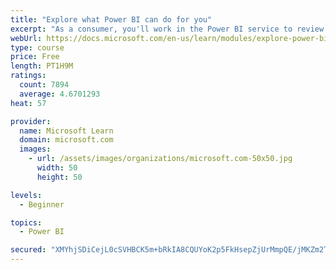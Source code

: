 ```yaml
---
title: "Explore what Power BI can do for you"
excerpt: "As a consumer, you'll work in the Power BI service to review and interact with content that has been shared with you. This module provides the foundational information that you need to work effectively in the Power BI service."
webUrl: https://docs.microsoft.com/en-us/learn/modules/explore-power-bi-service/
type: course
price: Free
length: PT1H9M
ratings:
  count: 7894
  average: 4.6701293
heat: 57

provider:
  name: Microsoft Learn
  domain: microsoft.com
  images:
    - url: /assets/images/organizations/microsoft.com-50x50.jpg
      width: 50
      height: 50

levels:
  - Beginner

topics:
  - Power BI

secured: "XMYhjSDiCejL0cSVHBCK5m+bRkIA8CQUYoK2p5FkHsepZjUrMmpQE/jMKZm2TLyrIQF5N9BSkVgGA+4g2l5gAgD97q7YHWA5+vjajeabXAHklfpuOougvF2weCu+lXE+y5cRDSGgXiCfzclbGH3LrhiW65aR7AYjXba071uE6g3N47D5aU9cehEnHlmTOUXMX6VsM9mZk1VKixI0BEyEswyUfCPQZUk7ZnsMRjabb3BCOhtpXIypKGc4cfyQHbqDlavxXS35L5NBsBDi3LA3eEYQTKJNUHrP/AFE/JMBUO+ThKXFNUlayaGkt2KVmXzHkcjt9VsXq6KeLQwcCi3A1AuFCjw/4OiFUE9Gimr8d8CDBks3oT1ula6P/C9anU/7Ujck8t7XTnFvtSSbfZGzgn59i6GnYTKWiEWz9lZBSsU=;t5QCYF+ebBEmcvWi50KtBA=="
---
```


